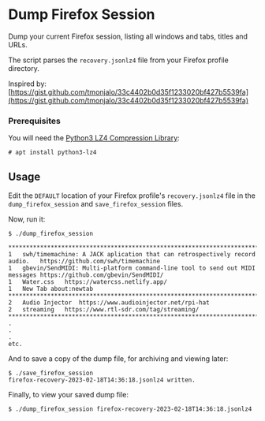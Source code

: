 # Dump Firefox Session

Dump your current Firefox session, listing all windows and tabs, titles and URLs.

The script parses the `recovery.jsonlz4` file from your Firefox profile directory.

Inspired by: [https://gist.github.com/tmonjalo/33c4402b0d35f1233020bf427b5539fa](https://gist.github.com/tmonjalo/33c4402b0d35f1233020bf427b5539fa)


### Prerequisites

You will need the [Python3 LZ4 Compression Library](https://pypi.org/project/lz4/):

    # apt install python3-lz4


## Usage

Edit the `DEFAULT` location of your Firefox profile's `recovery.jsonlz4` file
in the `dump_firefox_session` and `save_firefox_session` files.

Now, run it:

    $ ./dump_firefox_session

	********************************************************************************
	1	swh/timemachine: A JACK aplication that can retrospectively record audio.	https://github.com/swh/timemachine
	1	gbevin/SendMIDI: Multi-platform command-line tool to send out MIDI messages	https://github.com/gbevin/SendMIDI/
	1	Water.css	https://watercss.netlify.app/
	1	New Tab	about:newtab
	********************************************************************************
	2	Audio Injector	https://www.audioinjector.net/rpi-hat
	2	streaming	https://www.rtl-sdr.com/tag/streaming/
	********************************************************************************
    .
    .
    .
    etc.

And to save a copy of the dump file, for archiving and viewing later:

    $ ./save_firefox_session
	firefox-recovery-2023-02-18T14:36:18.jsonlz4 written.

Finally, to view your saved dump file:

    $ ./dump_firefox_session firefox-recovery-2023-02-18T14:36:18.jsonlz4


